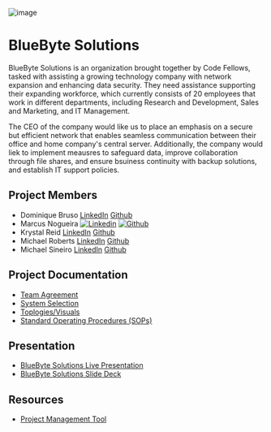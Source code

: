 ![image](https://github.com/BlueByteSolutions/BlueByte/assets/147365506/731fcbed-cbd6-416c-93e1-66f462511cee)


# BlueByte Solutions

BlueByte Solutions is an organization brought together by Code Fellows, tasked with assisting a growing technology company with network expansion and enhancing data security. They need assistance supporting their expanding workforce, which currently consists of 20 employees that work in different departments, including Research and Development, Sales and Marketing, and IT Management.

The CEO of the company would like us to place an emphasis on a secure but efficient network that enables seamless communication between their office and home company's central server. Additionally, the company would liek to implement meausres to safeguard data, improve collaboration through file shares, and ensure bsuiness continuity with backup solutions, and establish IT support policies. 

## Project Members
- Dominique Bruso [LinkedIn](https://www.linkedin.com/in/dominique-bruso-7005b827a/) [Github](https://github.com/nbruno)
- Marcus Nogueira [![Linkedin](https://i.ibb.co/p2RM3Bc/linkedin.png)](https://www.linkedin.com/in/marcusvno) [![Github](https://i.ibb.co/zF2mC6M/Untitled.png)](https://github.com/marcusvno)
- Krystal Reid [LinkedIn](https://www.linkedin.com/in/krystalbsreid/) [Github](https://github.com/thechaoskrys)
- Michael Roberts [LinkedIn](https://www.linkedin.com/in/michael-roberts33/) [Github](https://github.com/Mjroberts7)
- Michael Sineiro [LinkedIn](https://www.linkedin.com/in/michael-sineiro-4784b517b/) [Github](https://github.com/KrustyKode)

## Project Documentation
- [Team Agreement](project-docs/teamagreement.pdf)
- [System Selection](project-docs/systemselection.pdf)
- [Toplogies/Visuals](topologies-visuals/)
- [Standard Operating Procedures (SOPs)](SOPs/)

## Presentation
- [BlueByte Solutions Live Presentation]()
- [BlueByte Solutions Slide Deck]()

## Resources
- [Project Management Tool](https://github.com/users/thechaoskrys/projects/2)